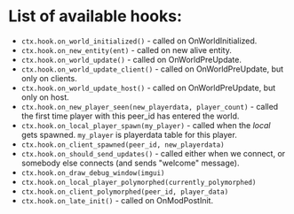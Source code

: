 # List of available hooks:

 - `ctx.hook.on_world_initialized()` - called on OnWorldInitialized.
 - `ctx.hook.on_new_entity(ent)` - called on new alive entity.
 - `ctx.hook.on_world_update()` - called on OnWorldPreUpdate.
 - `ctx.hook.on_world_update_client()` - called on OnWorldPreUpdate, but only on clients.
 - `ctx.hook.on_world_update_host()` - called on OnWorldPreUpdate, but only on host.
 - `ctx.hook.on_new_player_seen(new_playerdata, player_count)` - called the first time player with this peer_id has entered the world.
 - `ctx.hook.on_local_player_spawn(my_player)` - called when the *local* gets spawned. `my_player` is playerdata table for this player.
 - `ctx.hook.on_client_spawned(peer_id, new_playerdata)`
 - `ctx.hook.on_should_send_updates()` - called either when we connect, or somebody else connects (and sends "welcome" message).
 - `ctx.hook.on_draw_debug_window(imgui)`
 - `ctx.hook.on_local_player_polymorphed(currently_polymorphed)`
 - `ctx.hook.on_client_polymorphed(peer_id, player_data)`
 - `ctx.hook.on_late_init()` - called on OnModPostInit.